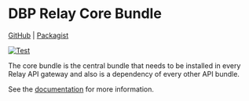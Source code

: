 # DBP Relay Core Bundle

[GitHub](https://github.com/digital-blueprint/relay-core-bundle) | [Packagist](https://packagist.org/packages/dbp/relay-core-bundle)

[![Test](https://github.com/digital-blueprint/relay-core-bundle/actions/workflows/test.yml/badge.svg)](https://github.com/digital-blueprint/relay-core-bundle/actions/workflows/test.yml)

The core bundle is the central bundle that needs to be installed in every Relay API gateway and also is a dependency of every other API bundle.

See the [documentation](./docs/README.md) for more information.
